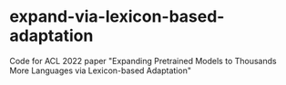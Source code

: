 # expand-via-lexicon-based-adaptation
Code for ACL 2022 paper "Expanding Pretrained Models to Thousands More Languages via Lexicon-based Adaptation"
